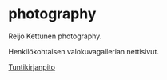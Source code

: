 # photography
Reijo Kettunen photography.

Henkilökohtaisen valokuvagallerian nettisivut.

[Tuntikirjanpito](https://github.com/kettroni/photography/blob/master/Tuntikirjanpito.md)
